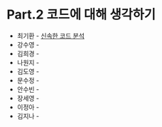 # Part.2 코드에 대해 생각하기

- 최기환 - [신속한 코드 분석](https://www.blog.gihwan-dev.com/posts/book-study-programmers-brain-part-2/)
- 강수영 - []()
- 김희경 - []()
- 나원지 - []()
- 김도영 - []()
- 문수정 - []()
- 안수빈 - []()
- 장세영 - []()
- 이정아 - []()
- 김지나 - []()